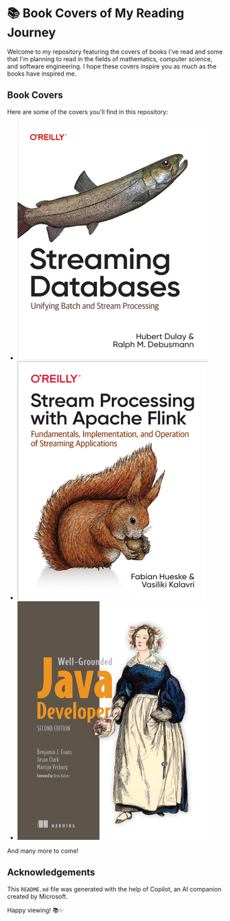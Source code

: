 # 📚 Book Covers of My Reading Journey

Welcome to my repository featuring the covers of books I've read and some that I'm planning to read in the fields of mathematics, computer science, and software engineering. I hope these covers inspire you as much as the books have inspired me.

## Book Covers

Here are some of the covers you'll find in this repository:

- <img src="Software%20Engineer%20(work)/Data%20Engineer/Streaming%20Databases.png" alt="Streaming Databases" width="442.5" height="555">
- <img src="Software%20Engineer%20(work)/Data%20Engineer/Stream%20Processing%20with%20Apache%20Flink.png" alt="Stream Processing with Apache Flink" width="442.5" height="555">
- <img src="Software%20Engineer%20(work)/Programming%20Languages/Java/Core/The%20Well-Grounded%20Java%20Developer.png" alt="The Well-Grounded Java Developer" width="442.5" height="555">

And many more to come!

## Acknowledgements

This `README.md` file was generated with the help of Copilot, an AI companion created by Microsoft.

Happy viewing! 📚✨
